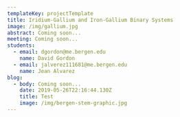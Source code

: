 ```yaml
---
templateKey: projectTemplate
title: Iridium-Gallium and Iron-Gallium Binary Systems
image: /img/gallium.jpg
abstract: Coming soon...
meeting: Coming soon...
students:
  - email: dgordon@me.bergen.edu
    name: David Gordon
  - email: jalverez111681@me.bergen.edu
    name: Jean Alvarez
blog:
  - body: Coming soon...
    date: 2019-05-26T22:16:44.130Z
    title: Test
    image: /img/bergen-stem-graphic.jpg
---
```


